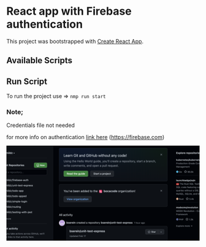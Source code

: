# React app with Firebase authentication

This project was bootstrapped with [Create React App](https://github.com/facebook/create-react-app).

## Available Scripts
## Run Script 
To run the project use => `nmp run start`

### Note;
Credentials file not needed 

for more info on authentication [link here]()
(https://firebase.com)

![Screenshot of a project](screenshot.png)
